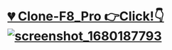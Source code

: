 # [💔 Clone-F8_Pro 👉Click!👇 ![screenshot_1680187793](https://user-images.githubusercontent.com/83102917/228886792-18cd8d5d-f1ac-4e11-92e1-ff0a6e190312.png)](https://xuanphao19.github.io/Clone-F8_Pro/)


